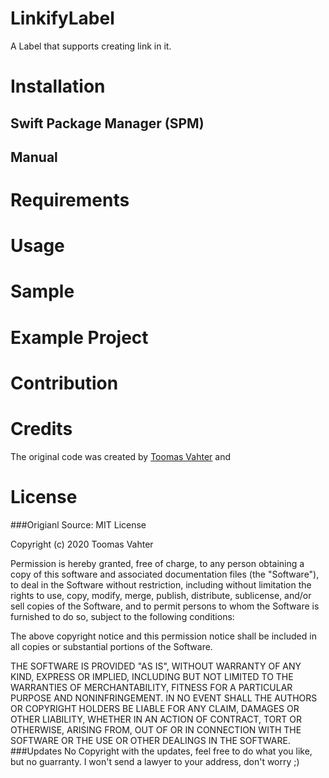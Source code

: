 # LinkifyLabel

A Label that supports creating link in it. 

# Installation
## Swift Package Manager (SPM)
## Manual
# Requirements
# Usage
# Sample
# Example Project
# Contribution
# Credits
The original code was created by [Toomas Vahter](https://github.com/laevandus/UILabelHyperlinks) and 
# License
###Origianl Source:
MIT License

Copyright (c) 2020 Toomas Vahter

Permission is hereby granted, free of charge, to any person obtaining a copy
of this software and associated documentation files (the "Software"), to deal
in the Software without restriction, including without limitation the rights
to use, copy, modify, merge, publish, distribute, sublicense, and/or sell
copies of the Software, and to permit persons to whom the Software is
furnished to do so, subject to the following conditions:

The above copyright notice and this permission notice shall be included in all
copies or substantial portions of the Software.

THE SOFTWARE IS PROVIDED "AS IS", WITHOUT WARRANTY OF ANY KIND, EXPRESS OR
IMPLIED, INCLUDING BUT NOT LIMITED TO THE WARRANTIES OF MERCHANTABILITY,
FITNESS FOR A PARTICULAR PURPOSE AND NONINFRINGEMENT. IN NO EVENT SHALL THE
AUTHORS OR COPYRIGHT HOLDERS BE LIABLE FOR ANY CLAIM, DAMAGES OR OTHER
LIABILITY, WHETHER IN AN ACTION OF CONTRACT, TORT OR OTHERWISE, ARISING FROM,
OUT OF OR IN CONNECTION WITH THE SOFTWARE OR THE USE OR OTHER DEALINGS IN THE
SOFTWARE.
###Updates
No Copyright with the updates, feel free to do what you like, but no guarranty.
I won't send a lawyer to your address, don't worry ;) 
